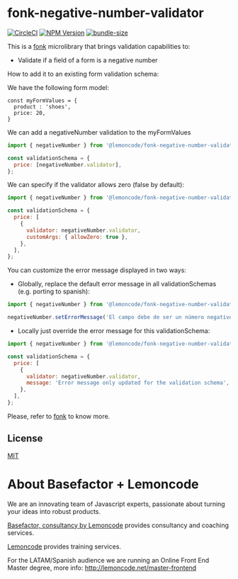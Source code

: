 # fonk-negative-number-validator

[![CircleCI](https://badgen.net/github/status/Lemoncode/fonk-negative-number-validator/master/ci?icon=circleci&label=circleci)](https://circleci.com/gh/Lemoncode/fonk-negative-number-validator/tree/master)
[![NPM Version](https://badgen.net/npm/v/@lemoncode/fonk-negative-number-validator?icon=npm&label=npm)](https://www.npmjs.com/package/@lemoncode/fonk-negative-number-validator)
[![bundle-size](https://badgen.net/bundlephobia/min/@lemoncode/fonk-negative-number-validator)](https://bundlephobia.com/result?p=@lemoncode/fonk-negative-number-validator)

This is a [fonk](https://github.com/Lemoncode/fonk) microlibrary that brings validation capabilities to:

- Validate if a field of a form is a negative number

How to add it to an existing form validation schema:

We have the following form model:

```
const myFormValues = {
  product : 'shoes',
  price: 20,
}
```

We can add a negativeNumber validation to the myFormValues

```javascript
import { negativeNumber } from '@lemoncode/fonk-negative-number-validator';

const validationSchema = {
  price: [negativeNumber.validator],
};
```

We can specify if the validator allows zero (false by default):

```javascript
import { negativeNumber } from '@lemoncode/fonk-negative-number-validator';

const validationSchema = {
  price: [
    {
      validator: negativeNumber.validator,
      customArgs: { allowZero: true },
    },
  ],
};
```

You can customize the error message displayed in two ways:

- Globally, replace the default error message in all validationSchemas (e.g. porting to spanish):

```javascript
import { negativeNumber } from '@lemoncode/fonk-negative-number-validator';

negativeNumber.setErrorMessage('El campo debe de ser un número negativo');
```

- Locally just override the error message for this validationSchema:

```javascript
import { negativeNumber } from '@lemoncode/fonk-negative-number-validator';

const validationSchema = {
  price: [
    {
      validator: negativeNumber.validator,
      message: 'Error message only updated for the validation schema',
    },
  ],
};
```

Please, refer to [fonk](https://github.com/Lemoncode/fonk) to know more.

## License

[MIT](./LICENSE)

# About Basefactor + Lemoncode

We are an innovating team of Javascript experts, passionate about turning your ideas into robust products.

[Basefactor, consultancy by Lemoncode](http://www.basefactor.com) provides consultancy and coaching services.

[Lemoncode](http://lemoncode.net/services/en/#en-home) provides training services.

For the LATAM/Spanish audience we are running an Online Front End Master degree, more info: http://lemoncode.net/master-frontend
